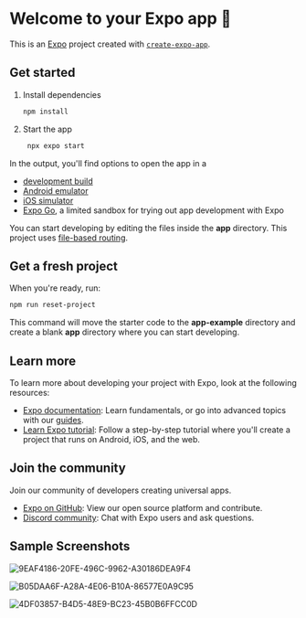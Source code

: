 # Welcome to your Expo app 👋

This is an [Expo](https://expo.dev) project created with [`create-expo-app`](https://www.npmjs.com/package/create-expo-app).

## Get started

1. Install dependencies

   ```bash
   npm install
   ```

2. Start the app

   ```bash
    npx expo start
   ```

In the output, you'll find options to open the app in a

- [development build](https://docs.expo.dev/develop/development-builds/introduction/)
- [Android emulator](https://docs.expo.dev/workflow/android-studio-emulator/)
- [iOS simulator](https://docs.expo.dev/workflow/ios-simulator/)
- [Expo Go](https://expo.dev/go), a limited sandbox for trying out app development with Expo

You can start developing by editing the files inside the **app** directory. This project uses [file-based routing](https://docs.expo.dev/router/introduction).

## Get a fresh project

When you're ready, run:

```bash
npm run reset-project
```

This command will move the starter code to the **app-example** directory and create a blank **app** directory where you can start developing.

## Learn more

To learn more about developing your project with Expo, look at the following resources:

- [Expo documentation](https://docs.expo.dev/): Learn fundamentals, or go into advanced topics with our [guides](https://docs.expo.dev/guides).
- [Learn Expo tutorial](https://docs.expo.dev/tutorial/introduction/): Follow a step-by-step tutorial where you'll create a project that runs on Android, iOS, and the web.

## Join the community

Join our community of developers creating universal apps.

- [Expo on GitHub](https://github.com/expo/expo): View our open source platform and contribute.
- [Discord community](https://chat.expo.dev): Chat with Expo users and ask questions.

## Sample Screenshots

![9EAF4186-20FE-496C-9962-A30186DEA9F4](https://github.com/user-attachments/assets/420b1d10-2c99-460b-bf1d-882326f8b3c8)

![B05DAA6F-A28A-4E06-B10A-86577E0A9C95](https://github.com/user-attachments/assets/82e261a1-bcac-4023-aae7-2326a68a37b6)

![4DF03857-B4D5-48E9-BC23-45B0B6FFCC0D](https://github.com/user-attachments/assets/26804923-7538-409c-b2e8-3f661a548403)
